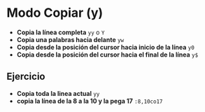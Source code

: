 # Modo Copiar (y)

- **Copia la línea completa** `yy` o `Y`
- **Copia una palabras hacia delante** `yw`
- **Copia desde la posición del cursor hacia inicio de la línea** `y0`
- **Copia desde la posición del cursor hacia el final de la línea** `y$`

## Ejercicio
- **Copia toda la linea actual** `yy`
- **copia la línea de la 8 a la 10 y la pega 17** `:8,10co17`
